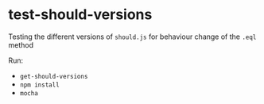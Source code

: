 # test-should-versions
Testing the different versions of `should.js` for behaviour change of the `.eql` method

Run: 
 - `get-should-versions`
 - `npm install`
 - `mocha`
